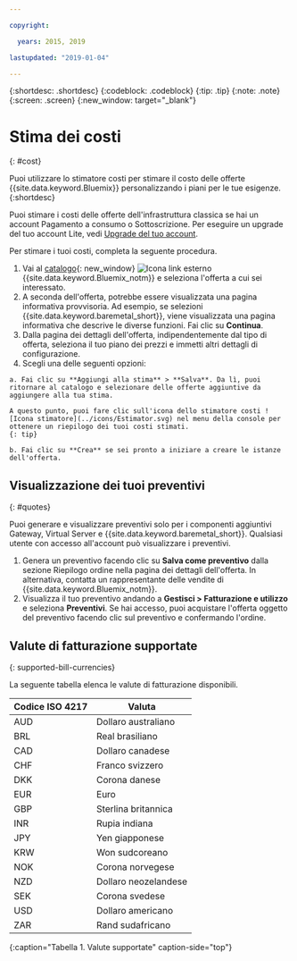 ```yaml
---

copyright:

  years: 2015, 2019

lastupdated: "2019-01-04"

---
```


{:shortdesc: .shortdesc}
{:codeblock: .codeblock}
{:tip: .tip}
{:note: .note}
{:screen: .screen}
{:new_window: target="_blank"}

# Stima dei costi
{: #cost}

Puoi utilizzare lo stimatore costi per stimare il costo delle offerte {{site.data.keyword.Bluemix}} personalizzando i piani per le tue esigenze.
{:shortdesc}

Puoi stimare i costi delle offerte dell'infrastruttura classica se hai un account Pagamento a consumo o Sottoscrizione. Per eseguire un upgrade del tuo account Lite, vedi [Upgrade del tuo account](/docs/account/account_settings.html#upgrading-account).

Per stimare i tuoi costi, completa la seguente procedura. 

  1. Vai al [catalogo](https://cloud.ibm.com/catalog){: new_window} ![Icona link esterno](../icons/launch-glyph.svg "Icona link esterno") {{site.data.keyword.Bluemix_notm}} e seleziona l'offerta a cui sei interessato.
  2. A seconda dell'offerta, potrebbe essere visualizzata una pagina informativa provvisoria. Ad esempio, se selezioni {{site.data.keyword.baremetal_short}}, viene visualizzata una pagina informativa che descrive le diverse funzioni. Fai clic su **Continua**.
  3. Dalla pagina dei dettagli dell'offerta, indipendentemente dal tipo di offerta, seleziona il tuo piano dei prezzi e immetti altri dettagli di configurazione.
  4. Scegli una delle seguenti opzioni:

    a. Fai clic su **Aggiungi alla stima** > **Salva**. Da lì, puoi ritornare al catalogo e selezionare delle offerte aggiuntive da aggiungere alla tua stima. 
    
    A questo punto, puoi fare clic sull'icona dello stimatore costi ![Icona stimatore](../icons/Estimator.svg) nel menu della console per ottenere un riepilogo dei tuoi costi stimati. 
    {: tip}
    
    b. Fai clic su **Crea** se sei pronto a iniziare a creare le istanze dell'offerta. 

## Visualizzazione dei tuoi preventivi
{: #quotes}

Puoi generare e visualizzare preventivi solo per i componenti aggiuntivi Gateway, Virtual Server e {{site.data.keyword.baremetal_short}}. Qualsiasi utente con accesso all'account può visualizzare i preventivi.

  1. Genera un preventivo facendo clic su **Salva come preventivo** dalla sezione Riepilogo ordine nella pagina dei dettagli dell'offerta. In alternativa, contatta un rappresentante delle vendite di {{site.data.keyword.Bluemix_notm}}.
  2. Visualizza il tuo preventivo andando a **Gestisci > Fatturazione e utilizzo** e seleziona **Preventivi**. Se hai accesso, puoi acquistare l'offerta oggetto del preventivo facendo clic sul preventivo e confermando l'ordine.

## Valute di fatturazione supportate
{: supported-bill-currencies}

La seguente tabella elenca le valute di fatturazione disponibili.

|Codice ISO 4217| Valuta|
|-------------|---------|
|AUD |	  Dollaro australiano|
|BRL |	  Real brasiliano|
|CAD |	  Dollaro canadese|
|CHF |	  Franco svizzero|
|DKK |	  Corona danese|
|EUR |	  Euro|
|GBP |	  Sterlina britannica|
|INR |	  Rupia indiana|
|JPY |	  Yen giapponese|
|KRW |	  Won sudcoreano|
|NOK |	  Corona norvegese|
|NZD |	  Dollaro neozelandese|
|SEK |	  Corona svedese|
|USD |    Dollaro americano|
|ZAR |	  Rand sudafricano|
{:caption="Tabella 1. Valute supportate" caption-side="top"}


